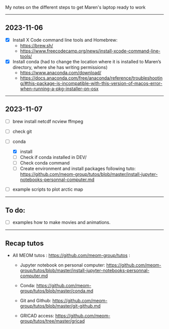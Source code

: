 My notes on the different steps to get Maren's laptop ready to work

---
## 2023-11-06
- [x] Install X Code command line tools and Homebrew:
	* https://brew.sh/
	* https://www.freecodecamp.org/news/install-xcode-command-line-tools/
- [x] Install conda (had to change the location where it is installed to Maren’s directory, where she has writing permissions)
	* https://www.anaconda.com/download/
	* https://docs.anaconda.com/free/anaconda/reference/troubleshooting/#this-package-is-incompatible-with-this-version-of-macos-error-when-running-a-pkg-installer-on-osx

---
## 2023-11-07
- [ ] brew install	netcdf ncview  ffmpeg
- [ ] check git
- [ ] conda
	- [x] install
	- [ ] Check if conda installed in DEV/
	- [ ] Check conda command
	- [ ] Create environment and install packages  following tuto: https://github.com/meom-group/tutos/blob/master/install-jupyter-notebooks-personnal-computer.md
- [ ] example scripts  to plot arctic map


---
## To do:
- [ ] examples how to make movies and animations.

---
## Recap tutos
* All MEOM tutos : https://github.com/meom-group/tutos :

	* Jupyter notebook on personal computer: https://github.com/meom-group/tutos/blob/master/install-jupyter-notebooks-personnal-computer.md
	* Conda: https://github.com/meom-group/tutos/blob/master/conda.md

	* Git and Github: https://github.com/meom-group/tutos/blob/master/git-github.md

	* GRICAD access:  https://github.com/meom-group/tutos/tree/master/gricad

